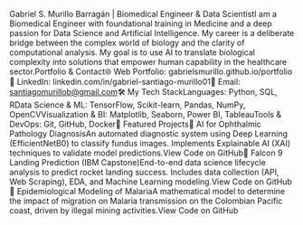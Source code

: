 Gabriel S. Murillo Barragán | Biomedical Engineer & Data ScientistI am a Biomedical Engineer with foundational training in Medicine and a deep passion for Data Science and Artificial Intelligence. My career is a deliberate bridge between the complex world of biology and the clarity of computational analysis. My goal is to use AI to translate biological complexity into solutions that empower human capability in the healthcare sector.Portfolio & Contact🌐 Web Portfolio: gabrielsmurillo.github.io/portfolio💼 LinkedIn: linkedin.com/in/gabriel-santiago-murillo01📧 Email: santiagomurillob@gmail.com🛠️ My Tech StackLanguages: Python, SQL, RData Science & ML: TensorFlow, Scikit-learn, Pandas, NumPy, OpenCVVisualization & BI: Matplotlib, Seaborn, Power BI, TableauTools & DevOps: Git, GitHub, Docker🚀 Featured Projects📄 AI for Ophthalmic Pathology DiagnosisAn automated diagnostic system using Deep Learning (EfficientNetB0) to classify fundus images. Implements Explainable AI (XAI) techniques to validate model predictions.View Code on GitHub📄 Falcon 9 Landing Prediction (IBM Capstone)End-to-end data science lifecycle analysis to predict rocket landing success. Includes data collection (API, Web Scraping), EDA, and Machine Learning modeling.View Code on GitHub📄 Epidemiological Modeling of MalariaA mathematical model to determine the impact of migration on Malaria transmission on the Colombian Pacific coast, driven by illegal mining activities.View Code on GitHub
